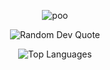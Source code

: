 <p align="center"><img src="https://user-images.githubusercontent.com/120368875/210505431-206f932e-fc1d-4251-9048-2e78fed91f96.png" alt="poo"></p>
<p align="center"><img src="https://quotes-github-readme.vercel.app/api?type=horizontal&theme=dark" alt="Random Dev Quote" /></p>
<p align="center"><img src="https://github-readme-stats.vercel.app/api/top-langs/?username=Merzttt&theme=dark&hide_border=false&include_all_commits=false&count_private=false&layout=compact" alt="Top Languages" /></p>
